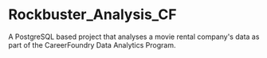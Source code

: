 # Rockbuster_Analysis_CF
A PostgreSQL based project that analyses a movie rental company's data as part of the CareerFoundry Data Analytics Program.
